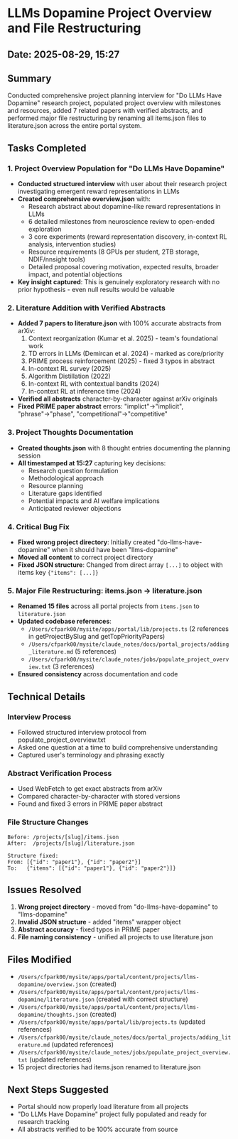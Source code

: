 # LLMs Dopamine Project Overview and File Restructuring

## Date: 2025-08-29, 15:27

## Summary
Conducted comprehensive project planning interview for "Do LLMs Have Dopamine" research project, populated project overview with milestones and resources, added 7 related papers with verified abstracts, and performed major file restructuring by renaming all items.json files to literature.json across the entire portal system.

## Tasks Completed

### 1. Project Overview Population for "Do LLMs Have Dopamine"
- **Conducted structured interview** with user about their research project investigating emergent reward representations in LLMs
- **Created comprehensive overview.json** with:
  - Research abstract about dopamine-like reward representations in LLMs
  - 6 detailed milestones from neuroscience review to open-ended exploration
  - 3 core experiments (reward representation discovery, in-context RL analysis, intervention studies)
  - Resource requirements (8 GPUs per student, 2TB storage, NDIF/nnsight tools)
  - Detailed proposal covering motivation, expected results, broader impact, and potential objections
- **Key insight captured**: This is genuinely exploratory research with no prior hypothesis - even null results would be valuable

### 2. Literature Addition with Verified Abstracts
- **Added 7 papers to literature.json** with 100% accurate abstracts from arXiv:
  1. Context reorganization (Kumar et al. 2025) - team's foundational work
  2. TD errors in LLMs (Demircan et al. 2024) - marked as core/priority
  3. PRIME process reinforcement (2025) - fixed 3 typos in abstract
  4. In-context RL survey (2025)
  5. Algorithm Distillation (2022)
  6. In-context RL with contextual bandits (2024)
  7. In-context RL at inference time (2024)
- **Verified all abstracts** character-by-character against arXiv originals
- **Fixed PRIME paper abstract** errors: "implict"→"implicit", "phrase"→"phase", "competitional"→"competitive"

### 3. Project Thoughts Documentation
- **Created thoughts.json** with 8 thought entries documenting the planning session
- **All timestamped at 15:27** capturing key decisions:
  - Research question formulation
  - Methodological approach
  - Resource planning
  - Literature gaps identified
  - Potential impacts and AI welfare implications
  - Anticipated reviewer objections

### 4. Critical Bug Fix
- **Fixed wrong project directory**: Initially created "do-llms-have-dopamine" when it should have been "llms-dopamine"
- **Moved all content** to correct project directory
- **Fixed JSON structure**: Changed from direct array `[...]` to object with items key `{"items": [...]}`

### 5. Major File Restructuring: items.json → literature.json
- **Renamed 15 files** across all portal projects from `items.json` to `literature.json`
- **Updated codebase references**:
  - `/Users/cfpark00/mysite/apps/portal/lib/projects.ts` (2 references in getProjectBySlug and getTopPriorityPapers)
  - `/Users/cfpark00/mysite/claude_notes/docs/portal_projects/adding_literature.md` (5 references)
  - `/Users/cfpark00/mysite/claude_notes/jobs/populate_project_overview.txt` (3 references)
- **Ensured consistency** across documentation and code

## Technical Details

### Interview Process
- Followed structured interview protocol from populate_project_overview.txt
- Asked one question at a time to build comprehensive understanding
- Captured user's terminology and phrasing exactly

### Abstract Verification Process
- Used WebFetch to get exact abstracts from arXiv
- Compared character-by-character with stored versions
- Found and fixed 3 errors in PRIME paper abstract

### File Structure Changes
```
Before: /projects/[slug]/items.json
After:  /projects/[slug]/literature.json

Structure fixed: 
From: [{"id": "paper1"}, {"id": "paper2"}]
To:   {"items": [{"id": "paper1"}, {"id": "paper2"}]}
```

## Issues Resolved
1. **Wrong project directory** - moved from "do-llms-have-dopamine" to "llms-dopamine"
2. **Invalid JSON structure** - added "items" wrapper object
3. **Abstract accuracy** - fixed typos in PRIME paper
4. **File naming consistency** - unified all projects to use literature.json

## Files Modified
- `/Users/cfpark00/mysite/apps/portal/content/projects/llms-dopamine/overview.json` (created)
- `/Users/cfpark00/mysite/apps/portal/content/projects/llms-dopamine/literature.json` (created with correct structure)
- `/Users/cfpark00/mysite/apps/portal/content/projects/llms-dopamine/thoughts.json` (created)
- `/Users/cfpark00/mysite/apps/portal/lib/projects.ts` (updated references)
- `/Users/cfpark00/mysite/claude_notes/docs/portal_projects/adding_literature.md` (updated references)
- `/Users/cfpark00/mysite/claude_notes/jobs/populate_project_overview.txt` (updated references)
- 15 project directories had items.json renamed to literature.json

## Next Steps Suggested
- Portal should now properly load literature from all projects
- "Do LLMs Have Dopamine" project fully populated and ready for research tracking
- All abstracts verified to be 100% accurate from source